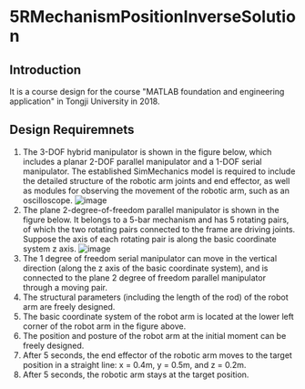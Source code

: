 # 5RMechanismPositionInverseSolution

## Introduction
It is a course design for the course "MATLAB foundation and engineering application" in Tongji University in 2018. 

## Design Requiremnets
1. The 3-DOF hybrid manipulator is shown in the figure below, which includes a planar 2-DOF parallel manipulator and a 1-DOF serial manipulator. The established SimMechanics model is required to include the detailed structure of the robotic arm joints and end effector, as well as modules for observing the movement of the robotic arm, such as an oscilloscope.
![image]()
2. The plane 2-degree-of-freedom parallel manipulator is shown in the figure below. It belongs to a 5-bar mechanism and has 5 rotating pairs, of which the two rotating pairs connected to the frame are driving joints. Suppose the axis of each rotating pair is along the basic coordinate system z axis.
![image]()
3. The 1 degree of freedom serial manipulator can move in the vertical direction (along the z axis of the basic coordinate system), and is connected to the plane 2 degree of freedom parallel manipulator through a moving pair.
4. The structural parameters (including the length of the rod) of the robot arm are freely designed.
5. The basic coordinate system of the robot arm is located at the lower left corner of the robot arm in the figure above.
6. The position and posture of the robot arm at the initial moment can be freely designed.
7. After 5 seconds, the end effector of the robotic arm moves to the target position in a straight line: x = 0.4m, y = 0.5m, and z = 0.2m.
8. After 5 seconds, the robotic arm stays at the target position.